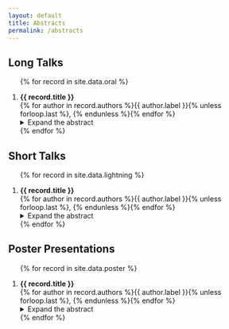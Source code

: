 ```yaml
---
layout: default
title: Abstracts
permalink: /abstracts
---
```

## Long Talks

<ol>
{% for record in site.data.oral %}
<li style="margin-top: 1em">
<span style="font-weight: bold">{{ record.title }}</span>
<br />
<span style="color:#111">{% for author in record.authors %}<span>{{ author.label }}</span>{% unless forloop.last %}, {% endunless %}{% endfor %}</span>
<details>
<summary>Expand the abstract</summary>
<blockquote style="text-align: justify">
{{ record.abstract }}
</blockquote>
</details>
</li>
{% endfor %}
</ol>

## Short Talks

<ol>
{% for record in site.data.lightning %}
<li style="margin-top: 1em">
<span style="font-weight: bold">{{ record.title }}</span>
<br />
<span style="color:#111">{% for author in record.authors %}<span>{{ author.label }}</span>{% unless forloop.last %}, {% endunless %}{% endfor %}</span>
<details>
<summary>Expand the abstract</summary>
<blockquote style="text-align: justify">
{{ record.abstract }}
</blockquote>
</details>
</li>
{% endfor %}
</ol>

## Poster Presentations

<ol>
{% for record in site.data.poster %}
<li style="margin-top: 1em">
<span style="font-weight: bold">{{ record.title }}</span>
<br />
<span style="color:#111">{% for author in record.authors %}<span>{{ author.label }}</span>{% unless forloop.last %}, {% endunless %}{% endfor %}</span>
<details>
<summary>Expand the abstract</summary>
<blockquote style="text-align: justify">
{{ record.abstract }}
</blockquote>
</details>
</li>
{% endfor %}
</ol>
